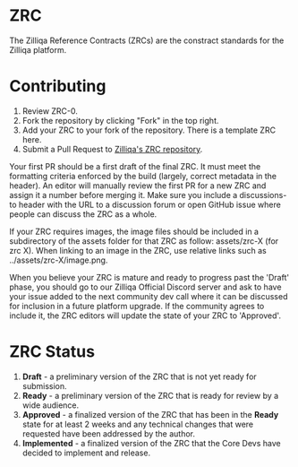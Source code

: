 # ZRC
The Zilliqa Reference Contracts (ZRCs) are the constract standards for the Zilliqa platform.

# Contributing
1. Review ZRC-0.
2. Fork the repository by clicking "Fork" in the top right.
3. Add your ZRC to your fork of the repository. There is a template ZRC here.
4. Submit a Pull Request to [Zilliqa's ZRC repository](https://github.com/Zilliqa/ZRC).

Your first PR should be a first draft of the final ZRC. It must meet the formatting criteria enforced by the build (largely, correct metadata in the header). An editor will manually review the first PR for a new ZRC and assign it a number before merging it. Make sure you include a discussions-to header with the URL to a discussion forum or open GitHub issue where people can discuss the ZRC as a whole.

If your ZRC requires images, the image files should be included in a subdirectory of the assets folder for that ZRC as follow: assets/zrc-X (for zrc X). When linking to an image in the ZRC, use relative links such as ../assets/zrc-X/image.png.

When you believe your ZRC is mature and ready to progress past the 'Draft' phase, you should go to our Zilliqa Official Discord server and ask to have your issue added to the next community dev call where it can be discussed for inclusion in a future platform upgrade. If the community agrees to include it, the ZRC editors will update the state of your ZRC to 'Approved'.

# ZRC Status
1. **Draft** - a preliminary version of the ZRC that is not yet ready for submission.
2. **Ready** - a preliminary version of the ZRC that is ready for review by a wide audience.
3. **Approved** - a finalized version of the ZRC that has been in the **Ready** state for at least 2 weeks and any technical changes that were requested have been addressed by the author.
4. **Implemented** - a finalized version of the ZRC that the Core Devs have decided to implement and release.
